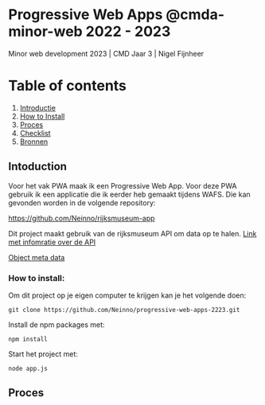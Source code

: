 # Progressive Web Apps @cmda-minor-web 2022 - 2023

Minor web development 2023 | CMD Jaar 3 | Nigel Fijnheer

# Table of contents
1. [Introductie](#introductie)
2. [How to Install](#HowToInstall)
3. [Proces](#proces)
3. [Checklist](#checklist)
3. [Bronnen](#bronnen)

## Intoduction <a name="introductie"></a>
Voor het vak PWA maak ik een Progressive Web App. Voor deze PWA gebruik ik een applicatie die ik eerder heb gemaakt tijdens WAFS. 
Die kan gevonden worden in de volgende repository:

https://github.com/Neinno/rijksmuseum-app


Dit project maakt gebruik van de rijksmuseum API om data op te halen.
[Link met infomratie over de API](https://www.rijksmuseum.nl/nl/onderzoek/onderzoek-doen/data)

[Object meta data](https://data.rijksmuseum.nl/object-metadata/)

### How to install: <a name="HowToInstall"></a>
Om dit project op je eigen computer te krijgen kan je het volgende doen:

```
git clone https://github.com/Neinno/progressive-web-apps-2223.git
```


Install de npm packages met:

```
npm install
```


Start het project met:

```
node app.js
```


## Proces <a name="proces"></a>

<!-- Here are some hints for your project! -->

<!-- Start out with a title and a description -->

<!-- Add a nice image here at the end of the week, showing off your shiny frontend 📸 -->

<!-- Add a link to your live demo in Github Pages 🌐-->

<!-- replace the code in the /docs folder with your own, so you can showcase your work with GitHub Pages 🌍 -->

<!-- Maybe a table of contents here? 📚 -->

<!-- ☝️ replace this description with a description of your own work -->

<!-- How about a section that describes how to install this project? 🤓 -->

<!-- ...but how does one use this project? What are its features 🤔 -->

<!-- ...you should implement an explanation of client- server rendering choices 🍽 -->

<!-- ...and an activity diagram including the Service Worker 📈 -->

<!-- This would be a good place for a list of enhancements to optimize the critical render path implemented your app  -->

<!-- Maybe a checklist of done stuff and stuff still on your wishlist? ✅ -->

<!-- We all stand on the shoulders of giants, please link all the sources you used in to create this project. -->

<!-- How about a license here? When in doubt use GNU GPL v3. 📜  -->
